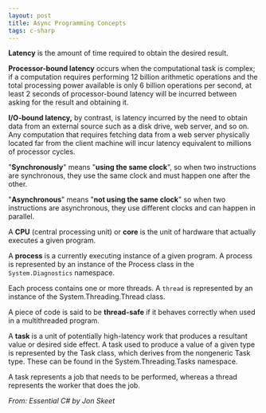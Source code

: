 ```yaml
---
layout: post
title: Async Programming Concepts
tags: c-sharp
---
```


**Latency** is the amount of time required to obtain the desired result.

**Processor-bound latency** occurs when the computational task is complex; if a computation requires performing 12 billion arithmetic operations and the total processing power available is only 6 billion operations per second, at least 2 seconds of processor-bound latency will be incurred between asking for the result and obtaining it.

**I/O-bound latency,** by contrast, is latency incurred by the need to obtain data from an external source such as a disk drive, web server, and so on. Any computation that requires fetching data from a web server physically located far from the client machine will incur latency equivalent to millions of processor cycles.

"**Synchronously**" means "**using the same clock**", so when two instructions are synchronous, they use the same clock and must happen one after the other.

"**Asynchronous**" means "**not using the same clock**" so when two instructions are asynchronous, they use different clocks and can happen in parallel.

A **CPU** (central processing unit) or **core** is the unit of hardware that actually executes a given program.

A **process** is a currently executing instance of a given program. A process is represented by an instance of the Process class in the `System.Diagnostics` namespace.

Each process contains one or more threads. A `thread` is represented by an instance of the System.Threading.Thread class.

A piece of code is said to be **thread-safe** if it behaves correctly when used in a multithreaded program.

A **task** is a unit of potentially high-latency work that produces a resultant value or desired side effect. A task used to produce a value of a given type is represented by the Task<T> class, which derives from the nongeneric Task type. These can be found in the System.Threading.Tasks namespace.

A task represents a job that needs to be performed, whereas a thread represents the worker that does the job.

*From: Essential C# by Jon Skeet*